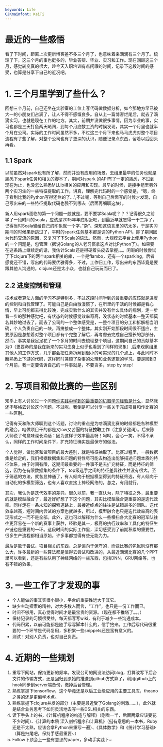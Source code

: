 ```yaml
---
keywords: Life
CJKmainfont: KaiTi
---
```


# 最近的一些感悟

看了下时间，距离上次更新博客差不多三个月了，也意味着来滴滴有三个月了。梳理了下，这三个月的事也挺多的，毕业答辩、毕业、实习和工作。现在回顾这三个月，感觉转变真的很大，趁今天入职培训有点闲暇的时间，记录下这段时间的感受，也算是分享下自己的近况吧。

# 1. 三个月里学到了些什么？

回想三个月前，自己还坐在实验室的工位上写代码做数据分析，如今那地方早已被大一的小朋友们占满了，让人不得不感慨良多。自从上一篇博客烂尾后，就去了滴滴实习，也就是现在工作的地方。其实，前期并没做很多事情，因为毕业的事，实习也都是三天打鱼两天嗮网，到每个月底数工资的时候发现，其实一个月里也就半个月在公司。实际的工作时间虽然不多，不过这三个月下来也马马虎虎对整个项目流程有了些了解，对整个公司也有了更深的认识，随便记录点东西，留着以后回头再看。

## 1.1 Spark

以前虽然对spark也有所了解，然而并没有应用的场景。去组里最早的任务也就是熟悉下spark任务和相关的脚本了，期间对spark 的API有了一定的熟悉，不过到现在为止，也没怎么熟悉MLLib相关的应用和实现。最早的时候，是接手组里另外两个实习生的一些特征提取的工作，讲真，理解完代码时的一个感受是，“嗯，终于看到比我的Python写得还烂的了...",不过呢，等到自己后面写的时候才发现，自己写出来的一些特征提取代码也强不到哪去（后面再细聊这块）。

新人用spark面临的第一个问题一般就是，要不要学Scala呢？？？记得很久之前学了一段时间的scala，应该是2015年年底附近吧，到最近早就忘得一干二净了，记得当时Scala留给自己的印象就一个字，”杂“。深知这语言里的坑太多，于是实习期间的时候果断跳过了，平时的spark任务基本都是调的Python API，除了期间因为代码交流的原因，又复习了下Scala的语法。然而，大规模云平台上使用Python的一个问题是，包管理（据说Golang的人老习惯拿这点对比Python了）。如果要在这条路上继续走的话，我估计Scala还是得硬着头皮去掌握。。。闲暇的时候尝试了下clojure下的两个spark相关的库，一个是flambo，还有一个sparking，后者感觉还不错，写出的代码要优雅得多，不过，工作归工作，写出来的东西毕竟是要跟其他人沟通的，clojure还是太小众，也就自己玩玩而已了。

## 2.2 进度控制和管理

技术或者算法方面的学习不是特别多，不过这段时间学到的最重要的应该就是进度的控制和自我管理了。可能自己是自由散漫惯了，在所里的干活的时候都是看心情，早上可能都去得比较晚，完成实验什么的其实并没有什么具体的规划，走一步看一步的那种感觉吧，有状态的时候感觉效率奇高，没状态的时候基本一整天都莫名其妙地过去了。而去了公司的一个整体感受是，一整个项目的分工和拆解相当明确，个人负责自己的一块，再拼接成一个整体。其实刚开始那段时间很不适应，主要原因是总想着对整个项目都有个完整了解后，再考虑去完成自己擅长的那部分。然而，事实是我足足花了一个多月的时间去梳理整个项目，这期间自己的贡献基本为0（更要命的是我在新来的实习生身上似乎也看到了同样的现象）,后来观察组里其他人的工作方式，几乎都会把任务拆解到很小的可实现的几个点上，与此同时不断熟悉上下游的代码，这样同时兼顾了杂事的处理和业务逻辑的学习。要是回到3个月前，我一定要告诉自己的一件事就是，不要贪多，step by step!


# 2. 写项目和做比赛的一些区别

知乎上有人讨论过一个问题[你实践中学到的最重要的机器学习经验是什么](http://www.zhihu.com/question/46301335)，显然我还不够格去讨论这个问题，不过呢，我倒是可以分享一些关于完成项目和作比赛的一些区别。


记得有天和陈大师聊到这个话题，讨论的重点是为啥滴滴比赛的时候都是各种模型的融合，咱做项目干的都是又low又苦逼的特征**拉取**工作（注意关键词）。后来陈大师说了句意味深长滴话：因为这样子效率最高呀！呵呵，会心一笑，不得不承认，同样的工作时间条件下，扩充特征确实是最保守的做法。

个人觉得，做比赛和做项目的最大差别，就是特征抽取了。比赛过程里，一般数据集是给定的，我们根据数据集和问题的特性尽可能去构造出能够描述问题本质的特征体系。由于时间有限，这期间最重要的一件事不是去扩充特征，而是特征的筛选，因为在有限数据集的条件下，top级选手之间的特征差异往往并没有很大。至于筛选的方法，就各显神通了，有人倾向于根据模型得到的特征筛选，有人倾向于自动化的多模型筛选，也有人喜欢直接上神经网络的，总之，有用就行。

其次，我认为是迭代效率的差异。很久以前，我一直认为，除了特征之外，最重要的就是模型融合了，最近好好想了下这个问题，其实比模型融合更重要的是迭代效率。同样走在一条未知的探索道路上，最接近终点的往往是试错最多的团队。迭代效率越高，短时间内尝试的方案也就越多，所以，模型融合也只是迭代效率高的表现形式之一而不是全部。此外，这也可以解释为什么一些横扫各大比赛的冠军队往往更容易在一个新的赛事上获胜，经验是其一，极高的执行效率和工具化的特征生产链也是重要的一环。这段时间的实际工作里，深切感受到了前期积累的重要性，很多生产流程都相当原始，许多事都觉得有些无能为力。

最后是敢于尝试，项目相关的东西，总是偏向于保守的，而做比赛的包袱则没有那么大，许多最新的一些算法都是值得去尝试和改进的，从最近滴滴比赛的几个PPT里可以看到，还是有些队用了神经网络的一些东西，包括DNN，GRU网络等，也有不错的效果。

# 3. 一些工作了才发现的事

- 个人能做的事其实很小很小，平台的重要性远大于其它。
- 缺少主动探索的精神，对大多数人而言，“工作”，也只是一份工作而已。
- 时间不够用，真心觉得时间才是最宝贵的资源。（现在都不推塔了。。。）
- 保持记录的习惯很受益，每天都写写wiki，有利于减少一些沟通成本。
- 代码积累，以前可能都是随手写写脚本什么的，信手拈来。工作后写代码很重要的一个环节是代码复用，多积累一些snippets还是蛮有意义的。
- 测试！对别人负责，也对自己负责。

# 4. 近期的一些规划

1. 重写下网站，保持更新的频率。发现公司的网没法访问blog，打算改写下后台文件的传输方式，还是回归到原始的推送到github方式算了，利用github上的hook同步到server端备份，撤掉后台管理。
2. 熟练掌握下tensorflow，这个毕竟还是以后工业级应用的主要工具库，theano之类的还是更偏学术点。
3. 熟练掌握下clojure并发的部分（主要是最近受了Golang的刺激......），此外就是结合业务思考下如何灵活地去写一些DSL相关的东西。
4. 读下手头上的书，《计算机程序的构造与解释》（刚看一半，后面两章应该要花不少时间）、《计算的本质 深入剖析程序和计算机》（挺有意思的一本书，Ruby还是不太熟，应该会拿Python来重写一遍）、《具体数学》和《统计学习基础》（算是扫尾吧，保持手感最重要~）
5. Follow下顶会上一些有意思的paper，多动手实践下~